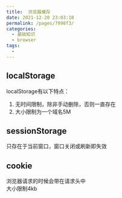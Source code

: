```yaml
---
title:  浏览器缓存
date: 2021-12-20 23:03:18
permalink: /pages/7998f3/
categories:
  - 基础知识
  - browser
tags:
  - 
---
```


## localStorage
localStorage有以下特点：
1. 无时间限制，除非手动删除，否则一直存在
2. 大小限制为一个域名5M

## sessionStorage
只存在于当前窗口，窗口关闭或刷新即失效

## cookie
浏览器请求的时候会带在请求头中  
大小限制4kb